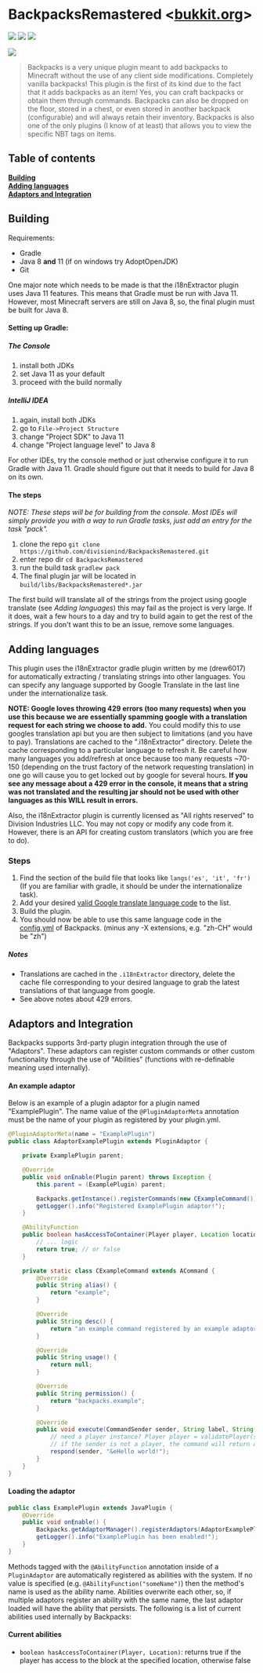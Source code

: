 # BackpacksRemastered <[bukkit.org](https://dev.bukkit.org/projects/backpack-item)>
[![](https://img.shields.io/travis/divisionind/BackpacksRemastered/master.svg?style=flat-square)](https://travis-ci.org/divisionind/BackpacksRemastered)
![](https://img.shields.io/github/repo-size/divisionind/BackpacksRemastered.svg?style=flat-square)
![](https://img.shields.io/badge/license-GPLv3-green.svg?style=flat-square)

![](https://raw.githubusercontent.com/divisionind/BackpacksRemastered/master/screenshots/logo.png)
> Backpacks is a very unique plugin meant to add backpacks to Minecraft without the use of any client side modifications. 
Completely vanilla backpacks! This plugin is the first of its kind due to the fact that it adds backpacks as an item! Yes, 
you can craft backpacks or obtain them through commands. Backpacks can also be dropped on the floor, stored in a chest, or 
even stored in another backpack (configurable) and will always retain their inventory. Backpacks is also one of the only 
plugins (I know of at least) that allows you to view the specific NBT tags on items.

## Table of contents
**[Building](#building)**<br>
**[Adding languages](#adding-languages)**<br>
**[Adaptors and Integration](#adaptors-and-integration)**<br>

## Building
Requirements:
  - Gradle
  - Java 8 **and** 11 (if on windows try AdoptOpenJDK)
  - Git
  
One major note which needs to be made is that the i18nExtractor plugin uses Java 11 features. This means that Gradle must be
run with Java 11. However, most Minecraft servers are still on Java 8, so, the final plugin must be built for Java 8.

#### Setting up Gradle:
##### The Console
1. install both JDKs
2. set Java 11 as your default
3. proceed with the build normally

##### IntelliJ IDEA
1. again, install both JDKs
2. go to `File->Project Structure`
3. change "Project SDK" to Java 11
4. change "Project language level" to Java 8

For other IDEs, try the console method or just otherwise configure it to run Gradle with Java 11. Gradle should figure
out that it needs to build for Java 8 on its own.

#### The steps
*NOTE: These steps will be for building from the console. Most IDEs will simply provide you with a way to run Gradle
tasks, just add an entry for the task "pack".*
1. clone the repo `git clone https://github.com/divisionind/BackpacksRemastered.git`
2. enter repo dir `cd BackpacksRemastered`
3. run the build task `gradlew pack`
4. The final plugin jar will be located in `build/libs/BackpacksRemastered*.jar`

The first build will translate all of the strings from the project using google translate (see *Adding languages*)
this may fail as the project is very large. If it does, wait a few hours to a day and try to build again to get the
rest of the strings. If you don't want this to be an issue, remove some languages.

## Adding languages
This plugin uses the i18nExtractor gradle plugin written by me (drew6017) for automatically extracting / translating
strings into other languages. You can specify any language supported by Google Translate in the last line
under the internationalize task.

__NOTE: Google loves throwing 429 errors (too many requests) when you use this because we are essentially spamming 
google with a translation request for each string we choose to add.__ You could modify this to use googles translation
api but you are then subject to limitations (and you have to pay). Translations are cached to the ".i18nExtractor"
directory. Delete the cache corresponding to a particular language to refresh it. Be careful how many languages you
add/refresh at once because too many requests ~70-150 (depending on the trust factory of the network requesting translation) 
in one go will cause you to get locked out by google for several hours. __If you see any message about a 429 error in 
the console, it means that a string was not translated and the resulting jar should not be used with other languages 
as this WILL result in errors.__

Also, the i18nExtractor plugin is currently licensed as "All rights reserved" to Division Industries LLC. You may not
copy or modify any code from it. However, there is an API for creating custom translators (which you are free to do).

### Steps
1. Find the section of the build file that looks like `langs('es', 'it', 'fr')` (If you are familiar with gradle, 
   it should be under the internationalize task).
2. Add your desired [valid Google translate language code](https://cloud.google.com/translate/docs/languages) to the
   list.
3. Build the plugin.
4. You should now be able to use this same language code in the [config.yml](https://github.com/divisionind/BackpacksRemastered/blob/master/src/main/resources/config.yml) 
   of Backpacks. (minus any -X extensions, e.g. "zh-CH" would be "zh")

##### Notes
- Translations are cached in the `.i18nExtractor` directory, delete the cache file corresponding to your desired language
  to grab the latest translations of that language from google.
- See above notes about 429 errors.

## Adaptors and Integration
Backpacks supports 3rd-party plugin integration through the use of "Adaptors". These adaptors can register custom commands
or other custom functionality through the use of "Abilities" (functions with re-definable meaning used internally).

#### An example adaptor
Below is an example of a plugin adaptor for a plugin named "ExamplePlugin". The name value of the `@PluginAdaptorMeta`
annotation must be the name of your plugin as registered by your plugin.yml.
```java
@PluginAdaptorMeta(name = "ExamplePlugin")
public class AdaptorExamplePlugin extends PluginAdaptor {

    private ExamplePlugin parent;

    @Override
    public void onEnable(Plugin parent) throws Exception {
        this.parent = (ExamplePlugin) parent;

        Backpacks.getInstance().registerCommands(new CExampleCommand());
        getLogger().info("Registered ExamplePlugin adaptor!");
    }

    @AbilityFunction
    public boolean hasAccessToContainer(Player player, Location location) {
        // ... logic
        return true; // or false
    }

    private static class CExampleCommand extends ACommand {
        @Override
        public String alias() {
            return "example";
        }

        @Override
        public String desc() {
            return "an example command registered by an example adaptor";
        }

        @Override
        public String usage() {
            return null;
        }

        @Override
        public String permission() {
            return "backpacks.example";
        }

        @Override
        public void execute(CommandSender sender, String label, String[] args) {
            // need a player instance? Player player = validatePlayer(sender);
            // if the sender is not a player, the command will return and respond accordingly
            respond(sender, "&eHello world!");
        }
    }
}
```

#### Loading the adaptor
```java
public class ExamplePlugin extends JavaPlugin {
    @Override
    public void onEnable() {
        Backpacks.getAdaptorManager().registerAdaptors(AdaptorExamplePlugin.class);
        getLogger().info("ExamplePlugin has been enabled!");
    }
} 
```

Methods tagged with the `@AbilityFunction` annotation inside of a `PluginAdaptor` are automatically registered
as abilities with the system. If no value is specified (e.g. `@AbilityFunction("someName")`) then the method's 
name is used as the ability name. Abilities overwrite each other, so, if multiple adaptors register an ability
with the same name, the last adaptor loaded will have the ability that persists. The following is a list of
current abilities used internally by Backpacks:

#### Current abilities
- `boolean hasAccessToContainer(Player, Location)`: returns true if the player has access to the block at the 
  specified location, otherwise false